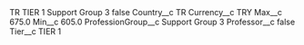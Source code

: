 <?xml version="1.0" encoding="UTF-8"?>
<CustomMetadata xmlns="http://soap.sforce.com/2006/04/metadata" xmlns:xsi="http://www.w3.org/2001/XMLSchema-instance" xmlns:xsd="http://www.w3.org/2001/XMLSchema">
    <label>TR TIER 1 Support Group 3</label>
    <protected>false</protected>
    <values>
        <field>Country__c</field>
        <value xsi:type="xsd:string">TR</value>
    </values>
    <values>
        <field>Currency__c</field>
        <value xsi:type="xsd:string">TRY</value>
    </values>
    <values>
        <field>Max__c</field>
        <value xsi:type="xsd:double">675.0</value>
    </values>
    <values>
        <field>Min__c</field>
        <value xsi:type="xsd:double">605.0</value>
    </values>
    <values>
        <field>ProfessionGroup__c</field>
        <value xsi:type="xsd:string">Support Group 3</value>
    </values>
    <values>
        <field>Professor__c</field>
        <value xsi:type="xsd:boolean">false</value>
    </values>
    <values>
        <field>Tier__c</field>
        <value xsi:type="xsd:string">TIER 1</value>
    </values>
</CustomMetadata>
